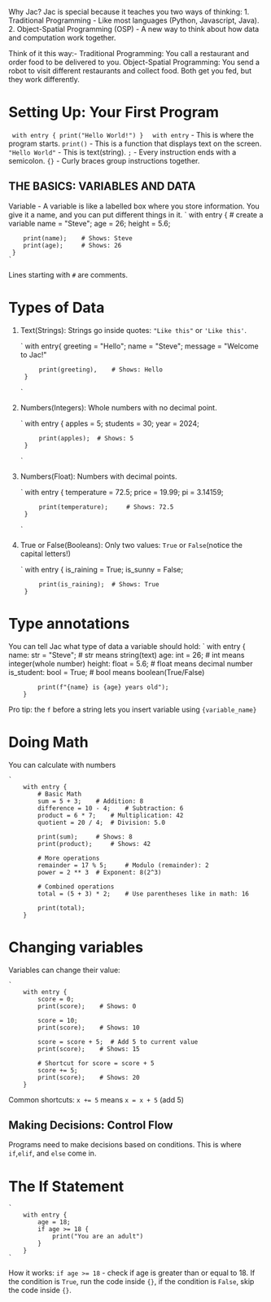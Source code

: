 Why Jac?
Jac is special because it teaches you two ways of thinking:
    1. Traditional Programming - Like most languages (Python, Javascript, Java).
    2. Object-Spatial Programming (OSP) - A new way to think about how data and computation work together.

Think of it this way:- Traditional Programming: You call a restaurant and order food to be delivered to you. Object-Spatial Programming: You send a robot to visit different restaurants and collect food. Both get you fed, but they work differently.

# Setting Up: Your First Program
 ` 
 with entry {
    print("Hello World!")
    }  
`
`with entry` - This is where the program starts.
`print()` - This is a function that displays text on the screen.
`"Hello World"` - This is text(string).
`;` - Every instruction ends with a semicolon.
`{}` - Curly braces group instructions together.


## THE BASICS: VARIABLES AND DATA
Variable - A variable is like a labelled box where you store information. You give it a name, and you can put different things in it.
    `
     with entry {
        # create a variable
        name = "Steve";
        age = 26;
        height = 5.6;

        print(name);    # Shows: Steve
        print(age);     # Shows: 26
     }
    `
Lines starting with `#` are comments.

# Types of Data
1. Text(Strings):
Strings go inside quotes: `"Like this"` or `'Like this'`.
    
    `
        with entry{
            greeting = "Hello";
            name = "Steve";
            message = "Welcome to Jac!"

            print(greeting),    # Shows: Hello
        }
    `
2. Numbers(Integers):
Whole numbers with no decimal point.

    `
        with entry {
            apples = 5;
            students = 30;
            year = 2024;

            print(apples);  # Shows: 5
        }
    `
3. Numbers(Float):
Numbers with decimal points.

    `
        with entry {
            temperature = 72.5;
            price = 19.99;
            pi = 3.14159;

            print(temperature);     # Shows: 72.5
        }
    `
4. True or False(Booleans):
Only two values: `True` or `False`(notice the capital letters!)

    `
        with entry {
            is_raining = True;
            is_sunny = False;

            print(is_raining);  # Shows: True
        }

# Type annotations
You can tell Jac what type of data a variable should hold:
    `
        with entry {
            name: str = "Steve";    # str means string(text)
            age: int = 26;          # int means integer(whole number)
            height: float = 5.6;    # float means decimal number
            is_student: bool = True;    # bool means boolean(True/False)

            print(f"{name} is {age} years old");
        }
Pro tip: the `f` before a string lets you insert variable using `{variable_name}`

# Doing Math
You can calculate with numbers

    `
        with entry {
            # Basic Math
            sum = 5 + 3;    # Addition: 8
            difference = 10 - 4;    # Subtraction: 6
            product = 6 * 7;    # Multiplication: 42
            quotient = 20 / 4;  # Division: 5.0

            print(sum);     # Shows: 8
            print(product);     # Shows: 42

            # More operations
            remainder = 17 % 5;     # Modulo (remainder): 2
            power = 2 ** 3  # Exponent: 8(2^3)

            # Combined operations
            total = (5 + 3) * 2;    # Use parentheses like in math: 16

            print(total);
        }

# Changing variables
Variables can change their value:

    `
        with entry {
            score = 0;
            print(score);    # Shows: 0

            score = 10;
            print(score);    # Shows: 10

            score = score + 5;  # Add 5 to current value
            print(score);    # Shows: 15

            # Shortcut for score = score + 5
            score += 5;
            print(score);    # Shows: 20
        }
Common shortcuts: `x += 5` means `x = x + 5` (add 5)

## Making Decisions: Control Flow
Programs need to make decisions based on conditions. This is where `if`,`elif`, and `else` come in.

# The If Statement
    `
        with entry {
            age = 18;
            if age >= 18 {
                print("You are an adult")
            }
        }
    `
How it works: `if age >= 18` - check if age is greater than or equal to 18. If the condition is `True`, run the code inside `{}`, if the condition is `False`, skip the code inside `{}`.